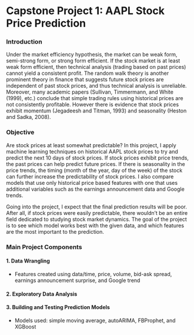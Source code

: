 # Capstone Project 1: AAPL Stock Price Prediction

### Introduction
Under the market efficiency hypothesis, the market can be weak form, semi-strong form, or strong form efficient. If the stock market is at least weak form efficient, then technical analysis (trading based on past prices) cannot yield a consistent profit. The random walk theory is another prominent theory in finance that suggests future stock prices are independent of past stock prices, and thus technical analysis is unreliable. Moreover, many academic papers (Sullivan, Timmermann, and White (1999), etc.) conclude that simple trading rules using historical prices are not consistently profitable. However there is evidence that stock prices exhibit momentum (Jegadeesh and Titman, 1993) and seasonality (Heston and Sadka, 2008). 

### Objective
Are stock prices at least somewhat predictable? In this project, I apply machine learning techniques on historical AAPL stock prices to try and predict the next 10 days of stock prices. If stock prices exhibit price trends, the past prices can help predict future prices. If there is seasonality in the price trends, the timing (month of the year, day of the week) of the stock can further increase the predictability of stock prices. I also compare models that use only historical price based features with one that uses additional variables such as the earnings announcement data and Google trends. 

Going into the project, I expect that the final prediction results will be poor. After all, if stock prices were easily predictable, there wouldn’t be an entire field dedicated to studying stock market dynamics. The goal of the project is to see which model works best with the given data, and which features are the most important to the prediction. 

### Main Project Components
#### 1. Data Wrangling
- Features created using data/time, price, volume, bid-ask spread, earnings announcement surprise, and Google trend
#### 2. Exploratory Data Analysis
#### 3. Building and Testing Prediction Models
- Models used: simple moving average, autoARIMA, FBProphet, and XGBoost
